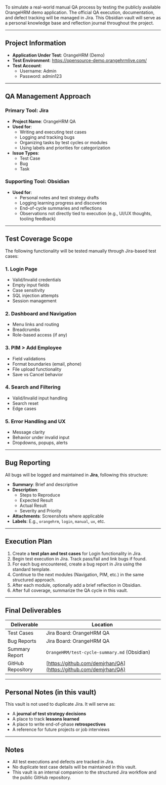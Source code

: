 
To simulate a real-world manual QA process by testing the publicly available OrangeHRM demo application. The official QA execution, documentation, and defect tracking will be managed in Jira. This Obsidian vault will serve as a personal knowledge base and reflection journal throughout the project.

---

## Project Information

- **Application Under Test**: OrangeHRM (Demo)
- **Test Environment**: https://opensource-demo.orangehrmlive.com/
- **Test Account**:
  - Username: Admin
  - Password: admin123

---

## QA Management Approach

### Primary Tool: Jira

- **Project Name**: OrangeHRM QA
- **Used for**:
  - Writing and executing test cases
  - Logging and tracking bugs
  - Organizing tasks by test cycles or modules
  - Using labels and priorities for categorization
- **Issue Types**:
  - Test Case
  - Bug
  - Task

### Supporting Tool: Obsidian

- **Used for**:
  - Personal notes and test strategy drafts
  - Logging learning progress and discoveries
  - End-of-cycle summaries and reflections
  - Observations not directly tied to execution (e.g., UI/UX thoughts, tooling feedback)

---

## Test Coverage Scope

The following functionality will be tested manually through Jira-based test cases:

### 1. Login Page
- Valid/Invalid credentials
- Empty input fields
- Case sensitivity
- SQL injection attempts
- Session management

### 2. Dashboard and Navigation
- Menu links and routing
- Breadcrumbs
- Role-based access (if any)

### 3. PIM > Add Employee
- Field validations
- Format boundaries (email, phone)
- File upload functionality
- Save vs Cancel behavior

### 4. Search and Filtering
- Valid/Invalid input handling
- Search reset
- Edge cases

### 5. Error Handling and UX
- Message clarity
- Behavior under invalid input
- Dropdowns, popups, alerts

---

## Bug Reporting

All bugs will be logged and maintained in **Jira**, following this structure:

- **Summary**: Brief and descriptive
- **Description**:
  - Steps to Reproduce
  - Expected Result
  - Actual Result
  - Severity and Priority
- **Attachments**: Screenshots where applicable
- **Labels**: E.g., `orangehrm`, `login`, `manual`, `ux`, etc.

---

## Execution Plan

1. Create a **test plan and test cases** for Login functionality in Jira.
2. Begin test execution in Jira. Track pass/fail and link bugs if found.
3. For each bug encountered, create a bug report in Jira using the standard template.
4. Continue to the next modules (Navigation, PIM, etc.) in the same structured approach.
5. After each module, optionally add a brief reflection in Obsidian.
6. After full coverage, summarize the QA cycle in this vault.

---

## Final Deliverables

| Deliverable       | Location                                                         |
| ----------------- | ---------------------------------------------------------------- |
| Test Cases        | Jira Board: OrangeHRM QA                                         |
| Bug Reports       | Jira Board: OrangeHRM QA                                         |
| Summary Report    | `OrangeHRM/test-cycle-summary.md` (Obsidian)                     |
| GitHub Repository | [https://github.com/demjrhan/QA](https://github.com/demjrhan/QA) |

---

## Personal Notes (in this vault)

This vault is not used to duplicate Jira. It will serve as:
- A **journal of test strategy decisions**
- A place to track **lessons learned**
- A place to write end-of-phase **retrospectives**
- A reference for future projects or job interviews

---

## Notes

- All test executions and defects are tracked in Jira.
- No duplicate test case details will be maintained in this vault.
- This vault is an internal companion to the structured Jira workflow and the public GitHub repository.

